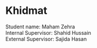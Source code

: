 # Khidmat
Student name: Maham Zehra <br />
Internal Supervisor: Shahid Hussain <br />
External Supervisor: Sajida Hasan
